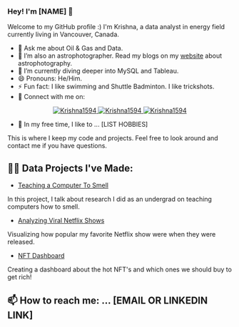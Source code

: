 ### Hey! I'm [NAME] 👋

Welcome to my GitHub profile :)
I'm Krishna, a data analyst in energy field currently living in Vancouver, Canada.

- 💬 Ask me about Oil & Gas and Data.
- 🔭 I’m also an astrophotographer. Read my blogs on my [website](https://Krishna1594.github.io) about astrophotography.
- 🌱 I’m currently diving deeper into MySQL and Tableau.
- 😄 Pronouns: He/Him.
- ⚡ Fun fact: I like swimming and Shuttle Badminton. I like trickshots.
- 🤝 Connect with me on:
<p align="center">
 <a href="https://krishna1594.github.io" target="blank">
  <img src="https://i.postimg.cc/tTSpYqKY/world-wide-web-6471842.png" alt="Krishna1594" />
 </a>
 </a>
 <a href="https://linkedin.com/in/krishna-nischal-bharatula" target="_blank">
  <img src="https://i.postimg.cc/YCbncvYG/linked-In-icon.png" alt="Krishna1594"/>
 </a>
 </a>
 <a href="https://medium.com/@krishnanischal" target="_blank">
  <img src="https://i.postimg.cc/9M6VG8fh/medium-logo-icon-189268.png" alt="Krishna1594"/>
 </a>
 
- 🎈 In my free time, I like to ... [LIST HOBBIES]

This is where I keep my code and projects. Feel free to look around and contact me if you have questions.


## 👨‍💻 Data Projects I've Made:
- [Teaching a Computer To Smell](https://averyjsmith.com/portfolio/DoterraVaporsens/) 

In this project, I talk about research I did as an undergrad on teaching computers how to smell. 

- [Analyzing Viral Netflix Shows](https://averyjsmith.com/portfolio/NetflexOriginals/) 

Visualizing how popular my favorite Netflix show were when they were released. 

- [NFT Dashboard](https://github.com/AveryData/veefriend-dashboard)

Creating a dashboard about the hot NFT's and which ones we should buy to get rich! 


## 📫 How to reach me: ... [EMAIL OR LINKEDIN LINK]


